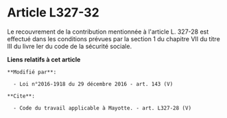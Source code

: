 # Article L327-32

Le recouvrement de  la contribution  mentionnée à l'article L. 327-28 est effectué dans les conditions prévues par la section
1 du chapitre VII du titre III du livre Ier du code de la sécurité sociale.

**Liens relatifs à cet article**

	**Modifié par**:

	  - Loi n°2016-1918 du 29 décembre 2016 - art. 143 (V)

	**Cite**:

	  - Code du travail applicable à Mayotte. - art. L327-28 (V)
